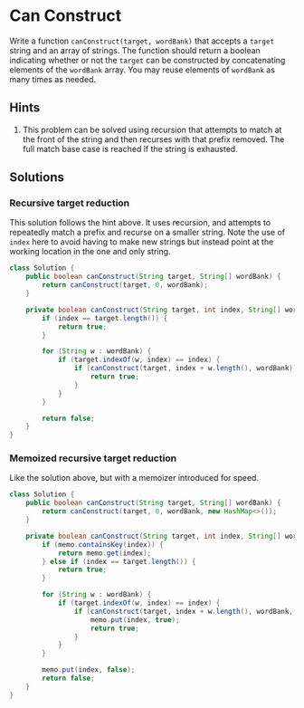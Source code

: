 # Can Construct

Write a function `canConstruct(target, wordBank)` that accepts a `target`
string and an array of strings. The function should return a boolean indicating
whether or not the `target` can be constructed by concatenating elements of the
`wordBank` array. You may reuse elements of `wordBank` as many times as needed.

## Hints

1. This problem can be solved using recursion that attempts to match at the
   front of the string and then recurses with that prefix removed. The full
   match base case is reached if the string is exhausted.

## Solutions

### Recursive target reduction

This solution follows the hint above. It uses recursion, and attempts to
repeatedly match a prefix and recurse on a smaller string. Note the use
of `index` here to avoid having to make new strings but instead point at
the working location in the one and only string.

```java
class Solution {
    public boolean canConstruct(String target, String[] wordBank) {
        return canConstruct(target, 0, wordBank);
    }

    private boolean canConstruct(String target, int index, String[] wordBank) {
        if (index == target.length()) {
            return true;
        }

        for (String w : wordBank) {
            if (target.indexOf(w, index) == index) {
                if (canConstruct(target, index + w.length(), wordBank)) {
                    return true;
                }
            }
        }

        return false;
    }
}
```

### Memoized recursive target reduction

Like the solution above, but with a memoizer introduced for speed.

```java
class Solution {
    public boolean canConstruct(String target, String[] wordBank) {
        return canConstruct(target, 0, wordBank, new HashMap<>());
    }

    private boolean canConstruct(String target, int index, String[] wordBank, Map<Integer, Boolean> memo) {
        if (memo.containsKey(index)) {
            return memo.get(index);
        } else if (index == target.length()) {
            return true;
        }

        for (String w : wordBank) {
            if (target.indexOf(w, index) == index) {
                if (canConstruct(target, index + w.length(), wordBank, memo)) {
                    memo.put(index, true);
                    return true;
                }
            }
        }

        memo.put(index, false);
        return false;
    }
}
```
